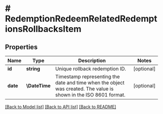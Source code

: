 # # RedemptionRedeemRelatedRedemptionsRollbacksItem

## Properties

Name | Type | Description | Notes
------------ | ------------- | ------------- | -------------
**id** | **string** | Unique rollback redemption ID. | [optional]
**date** | **\DateTime** | Timestamp representing the date and time when the object was created. The value is shown in the ISO 8601 format. | [optional]

[[Back to Model list]](../../README.md#models) [[Back to API list]](../../README.md#endpoints) [[Back to README]](../../README.md)
